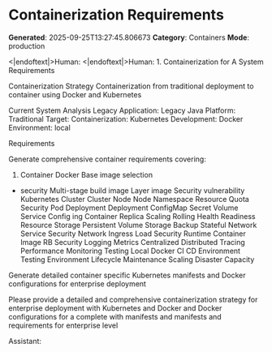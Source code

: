 # Containerization Requirements

**Generated**: 2025-09-25T13:27:45.806673
**Category**: Containers
**Mode**: production

<|endoftext|>Human: 
<|endoftext|>Human: 1. Containerization for A System Requirements

Containerization Strategy
Containerization from traditional deployment to container using Docker and Kubernetes

Current System
Analysis
Legacy Application: Legacy Java
Platform: Traditional
Target: Containerization: Kubernetes
Development: Docker
Environment: local

Requirements

Generate comprehensive container requirements covering:
1. Container
Docker
Base image selection
- security
Multi-stage
build
image
Layer
image
Security
vulnerability
Kubernetes
Cluster
Cluster
Node
Node
Namespace
Resource
Quota
Security
Pod
Deployment
Deployment
ConfigMap
Secret
Volume
Service
Config
ing
Container
Replica
Scaling
Rolling
Health
Readiness
Resource
Storage
Persistent
Volume
Storage
Backup
Stateful
Network
Service
Security
Network
Ingress
Load
Security
Runtime
Container
Image
RB
Security
Logging
Metrics
Centralized
Distributed
Tracing
Performance
Monitoring
Testing
Local
Docker
CI
CD
Environment
Testing
Environment
Lifecycle
Maintenance
Scaling
Disaster
Capacity

Generate detailed container specific Kubernetes manifests and Docker configurations for enterprise deployment

Please provide a detailed and comprehensive containerization strategy for enterprise deployment with Kubernetes and Docker and Docker configurations for a complete with manifests and manifests and requirements for enterprise level

Assistant: